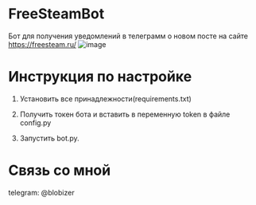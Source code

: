 # FreeSteamBot
Бот для получения уведомлений в телеграмм о новом посте на сайте https://freesteam.ru/
![image](https://user-images.githubusercontent.com/53018156/120108904-d2607700-c16f-11eb-9d9b-724d6dbdf5db.png)


# Инструкция по настройке
1. Установить все принадлежности(requirements.txt)

2. Получить токен бота и вставить в переменную token в файле config.py

3. Запустить bot.py.





# Связь со мной
   telegram: @blobizer
